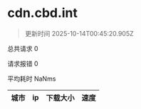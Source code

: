 
  # cdn.cbd.int

  > 更新时间 2025-10-14T00:45:20.905Z
  
  总共请求 0

  请求报错 0

  平均耗时 NaNms

|城市|ip|下载大小|速度|
|-----|----------|---|---|

  